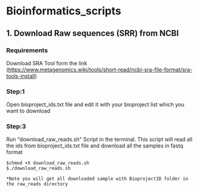 # Bioinformatics_scripts
## 1. Download Raw sequences (SRR) from NCBI
### Requirements 
Download SRA Tool form the link (https://www.metagenomics.wiki/tools/short-read/ncbi-sra-file-format/sra-tools-install)

### Step:1
Open bioproject_ids.txt file and edit it with your bioproject list which you want to download

### Step:3
Run "download_raw_reads.sh" Script in the terminal. This script will read all the ids from bioproject_ids.txt file and download all the samples in fastq format

```
$chmod +X download_raw_reads.sh
$./download_raw_reads.sh

*Note you will get all downloaded sample with BioprojectID folder in the raw_reads directory
```
